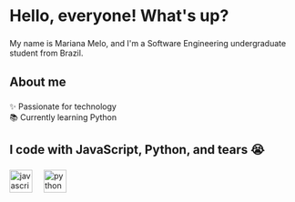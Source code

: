 <h1 align="left">Hello, everyone! What's up?</h1>

###

<p align="left">My name is Mariana Melo, and I'm a Software Engineering undergraduate student from Brazil.</p>

###

<h2 align="left">About me</h2>

###

<p align="left">✨ Passionate for technology<br>📚 Currently learning Python<br> </p>

###

<h2 align="left">I code with JavaScript, Python, and tears 😭</h2>

###

<div align="left">
  <img src="https://cdn.jsdelivr.net/gh/devicons/devicon/icons/javascript/javascript-original.svg" height="40" alt="javascript logo"  />
  <img width="12" />
  <img src="https://cdn.jsdelivr.net/gh/devicons/devicon/icons/python/python-original.svg" height="40" alt="python logo"  />
  <img width="12" />
</div>

###
